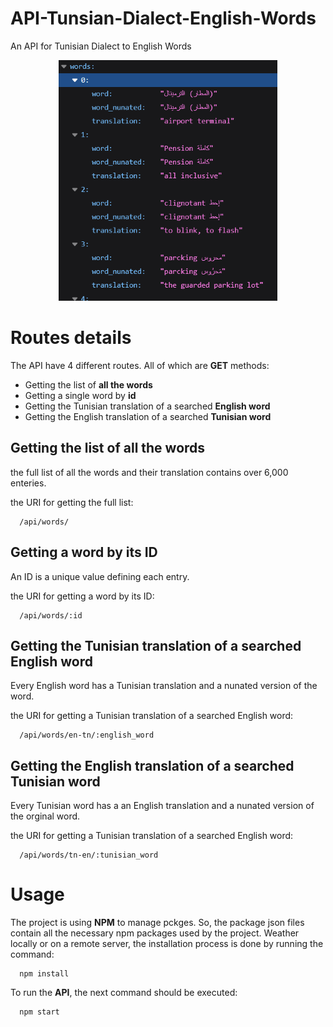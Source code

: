 # API-Tunsian-Dialect-English-Words

An API for Tunisian Dialect to English Words

<p align="center">
<img src="screenshot.png" alt="drawing" width="350"/>
</p>

# Routes details

The API have 4 different routes. All of which are <b>GET</b> methods:
* Getting the list of <b>all the words</b>
* Getting a single word by <b>id</b>
* Getting the Tunisian translation of a searched <b>English word</b>
* Getting the English translation of a searched <b>Tunisian word</b>

## Getting the list of all the words

the full list of all the words and their translation contains over 6,000 enteries.

the URI for getting the full list:

```
  /api/words/
```
  
## Getting a word by its ID

An ID is a unique value defining each entry.

the URI for getting a word by its ID:

```
  /api/words/:id
```


## Getting the Tunisian translation of a searched English word
Every English word has a Tunisian translation and a nunated version of the word.

the URI for getting a Tunisian translation of a searched English word:

```
  /api/words/en-tn/:english_word
```

## Getting the English translation of a searched Tunisian word
Every Tunisian word has a an English translation and a nunated version of the orginal word.

the URI for getting a Tunisian translation of a searched English word:

```
  /api/words/tn-en/:tunisian_word
```
  
  

# Usage
The project is using <b>NPM</b> to manage pckges. So, the package json files contain all the necessary npm packages used by the project.
Weather locally or on a remote server, the installation process is done by running the command:

```
  npm install
```
To run the <b>API</b>, the next command should be executed:
```
  npm start
```


